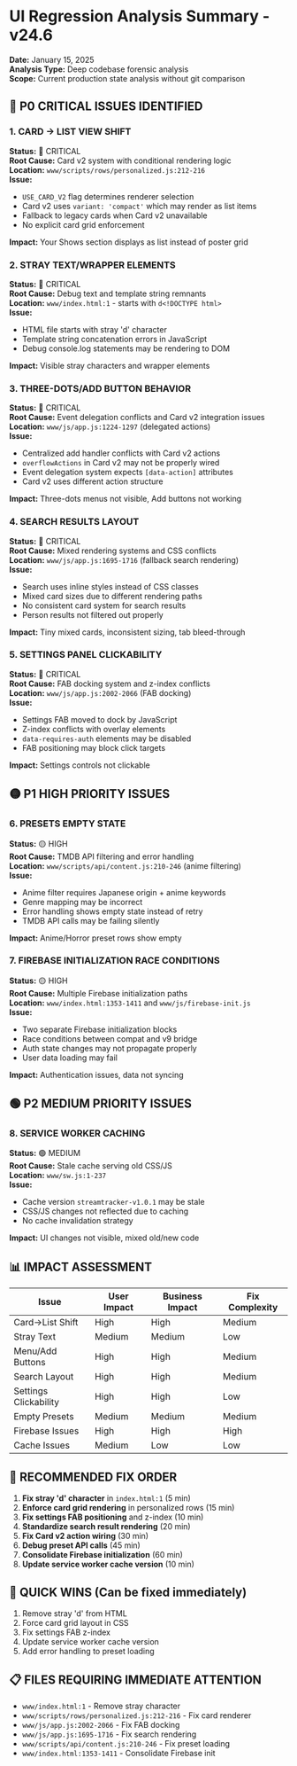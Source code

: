 # UI Regression Analysis Summary - v24.6

**Date:** January 15, 2025  
**Analysis Type:** Deep codebase forensic analysis  
**Scope:** Current production state analysis without git comparison  

## 🚨 **P0 CRITICAL ISSUES IDENTIFIED**

### **1. CARD → LIST VIEW SHIFT**
**Status:** 🔴 CRITICAL  
**Root Cause:** Card v2 system with conditional rendering logic  
**Location:** `www/scripts/rows/personalized.js:212-216`  
**Issue:** 
- `USE_CARD_V2` flag determines renderer selection
- Card v2 uses `variant: 'compact'` which may render as list items
- Fallback to legacy cards when Card v2 unavailable
- No explicit card grid enforcement

**Impact:** Your Shows section displays as list instead of poster grid

### **2. STRAY TEXT/WRAPPER ELEMENTS**
**Status:** 🔴 CRITICAL  
**Root Cause:** Debug text and template string remnants  
**Location:** `www/index.html:1` - starts with `d<!DOCTYPE html>`  
**Issue:**
- HTML file starts with stray 'd' character
- Template string concatenation errors in JavaScript
- Debug console.log statements may be rendering to DOM

**Impact:** Visible stray characters and wrapper elements

### **3. THREE-DOTS/ADD BUTTON BEHAVIOR**
**Status:** 🔴 CRITICAL  
**Root Cause:** Event delegation conflicts and Card v2 integration issues  
**Location:** `www/js/app.js:1224-1297` (delegated actions)  
**Issue:**
- Centralized add handler conflicts with Card v2 actions
- `overflowActions` in Card v2 may not be properly wired
- Event delegation system expects `[data-action]` attributes
- Card v2 uses different action structure

**Impact:** Three-dots menus not visible, Add buttons not working

### **4. SEARCH RESULTS LAYOUT**
**Status:** 🔴 CRITICAL  
**Root Cause:** Mixed rendering systems and CSS conflicts  
**Location:** `www/js/app.js:1695-1716` (fallback search rendering)  
**Issue:**
- Search uses inline styles instead of CSS classes
- Mixed card sizes due to different rendering paths
- No consistent card system for search results
- Person results not filtered out properly

**Impact:** Tiny mixed cards, inconsistent sizing, tab bleed-through

### **5. SETTINGS PANEL CLICKABILITY**
**Status:** 🔴 CRITICAL  
**Root Cause:** FAB docking system and z-index conflicts  
**Location:** `www/js/app.js:2002-2066` (FAB docking)  
**Issue:**
- Settings FAB moved to dock by JavaScript
- Z-index conflicts with overlay elements
- `data-requires-auth` elements may be disabled
- FAB positioning may block click targets

**Impact:** Settings controls not clickable

## 🟡 **P1 HIGH PRIORITY ISSUES**

### **6. PRESETS EMPTY STATE**
**Status:** 🟡 HIGH  
**Root Cause:** TMDB API filtering and error handling  
**Location:** `www/scripts/api/content.js:210-246` (anime filtering)  
**Issue:**
- Anime filter requires Japanese origin + anime keywords
- Genre mapping may be incorrect
- Error handling shows empty state instead of retry
- TMDB API calls may be failing silently

**Impact:** Anime/Horror preset rows show empty

### **7. FIREBASE INITIALIZATION RACE CONDITIONS**
**Status:** 🟡 HIGH  
**Root Cause:** Multiple Firebase initialization paths  
**Location:** `www/index.html:1353-1411` and `www/js/firebase-init.js`  
**Issue:**
- Two separate Firebase initialization blocks
- Race conditions between compat and v9 bridge
- Auth state changes may not propagate properly
- User data loading may fail

**Impact:** Authentication issues, data not syncing

## 🟢 **P2 MEDIUM PRIORITY ISSUES**

### **8. SERVICE WORKER CACHING**
**Status:** 🟢 MEDIUM  
**Root Cause:** Stale cache serving old CSS/JS  
**Location:** `www/sw.js:1-237`  
**Issue:**
- Cache version `streamtracker-v1.0.1` may be stale
- CSS/JS changes not reflected due to caching
- No cache invalidation strategy

**Impact:** UI changes not visible, mixed old/new code

## 📊 **IMPACT ASSESSMENT**

| Issue | User Impact | Business Impact | Fix Complexity |
|-------|-------------|-----------------|----------------|
| Card→List Shift | High | High | Medium |
| Stray Text | Medium | Medium | Low |
| Menu/Add Buttons | High | High | Medium |
| Search Layout | High | High | Medium |
| Settings Clickability | High | High | Low |
| Empty Presets | Medium | Medium | Medium |
| Firebase Issues | High | High | High |
| Cache Issues | Medium | Low | Low |

## 🎯 **RECOMMENDED FIX ORDER**

1. **Fix stray 'd' character** in `index.html:1` (5 min)
2. **Enforce card grid rendering** in personalized rows (15 min)
3. **Fix settings FAB positioning** and z-index (10 min)
4. **Standardize search result rendering** (20 min)
5. **Fix Card v2 action wiring** (30 min)
6. **Debug preset API calls** (45 min)
7. **Consolidate Firebase initialization** (60 min)
8. **Update service worker cache version** (10 min)

## 🔧 **QUICK WINS (Can be fixed immediately)**

1. Remove stray 'd' from HTML
2. Force card grid layout in CSS
3. Fix settings FAB z-index
4. Update service worker cache version
5. Add error handling to preset loading

## 📋 **FILES REQUIRING IMMEDIATE ATTENTION**

- `www/index.html:1` - Remove stray character
- `www/scripts/rows/personalized.js:212-216` - Fix card renderer
- `www/js/app.js:2002-2066` - Fix FAB docking
- `www/js/app.js:1695-1716` - Fix search rendering
- `www/scripts/api/content.js:210-246` - Fix preset loading
- `www/index.html:1353-1411` - Consolidate Firebase init




